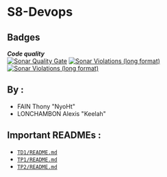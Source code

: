 # __S8-Devops__


## __Badges__
***Code quality***  
[![Sonar Quality Gate](https://img.shields.io/sonar/quality_gate/Foxlider_S8-Devops?label=Code%20quality&logo=sonarcloud&logoColor=white&server=https%3A%2F%2Fsonarcloud.io&style=flat-square)](https://sonarcloud.io/dashboard?id=Foxlider_S8-Devops)
[![Sonar Violations (long format)](https://img.shields.io/sonar/violations/Foxlider_S8-Devops?format=long&label=Issues&logo=sonarcloud&logoColor=white&server=https%3A%2F%2Fsonarcloud.io&style=flat-square)](https://sonarcloud.io/project/issues?id=Foxlider_S8-Devops&resolved=false)
[![Sonar Violations (long format)](https://img.shields.io/sonar/coverage/Foxlider_S8-Devops?format=long&logo=sonarcloud&logoColor=white&server=https%3A%2F%2Fsonarcloud.io&style=flat-square)](https://sonarcloud.io/project/issues?id=Foxlider_S8-Devops&resolved=false)


## __By :__
- FAIN Thony "NyoHt"
- LONCHAMBON Alexis "Keelah"
 
##  __Important READMEs :__   
 - [`TD1/README.md`](https://github.com/Foxlider/S8-Devops/blob/main/TD1/README.md)
 - [`TP1/README.md`](https://github.com/Foxlider/S8-Devops/blob/main/TP1/README.md)
 - [`TP2/README.md`](https://github.com/Foxlider/S8-Devops/blob/main/TP2/README.md)